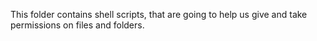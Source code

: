 This folder contains shell scripts, that are going to help us give and take permissions on files and folders.
